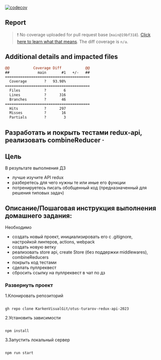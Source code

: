 [![codecov](https://codecov.io/gh/KarkenVisualGit/otus-turarov-redux-api-2023/graph/badge.svg?token=edb9HU2sOn)](https://codecov.io/gh/KarkenVisualGit/otus-turarov-redux-api-2023/tree/redux-api-2023)

## Report

> :exclamation: No coverage uploaded for pull request base (`main@19bf318`). [Click here to learn what that means](https://docs.codecov.io/docs/error-reference?utm_medium=referral&utm_source=github&utm_content=checks&utm_campaign=pr+comments&utm_term=Karken+Turarov#section-missing-base-commit). The diff coverage is `n/a`.

## Additional details and impacted files

```diff
@@           Coverage Diff           @@
##             main       #1   +/-   ##
=======================================
  Coverage        ?   93.98%
=======================================
  Files           ?        6
  Lines           ?      316
  Branches        ?       46
=======================================
  Hits            ?      297
  Misses          ?       16
  Partials        ?        3

```

## Разработать и покрыть тестами redux-api, реализовать combineReducer &middot;

## Цель

В результате выполнения ДЗ

- лучше изучите API redux
- разберетесь для чего нужны те или иные его функции
- потренируетесь писать обобщенный код (предназначенный для решения типовых задач)

## Описание/Пошаговая инструкция выполнения домашнего задания:

Необходимо

- создать новый проект, инициализировать его с .gitignore, настройкой линтеров, actions, webpack
- создать новую ветку
- реализовать store api, create Store (без поддержки middlewares), combineReducers
- покрыть код тестами
- сделать пуллреквест
- сбросить ссылку на пуллреквест в чат по дз

### Развернуть проект

1.Клонировать репозиторий

```shell

gh repo clone KarkenVisualGit/otus-turarov-redux-api-2023

```

2.Установить зависимости

```shell

npm install

```

3.Запустить локальный сервер

```shell

npm run start
```
